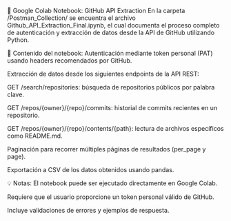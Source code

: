📘 Google Colab Notebook: GitHub API Extraction
En la carpeta /Postman_Collection/ se encuentra el archivo Github_API_Extraction_Final.ipynb, el cual documenta el proceso completo de autenticación y extracción de datos desde la API de GitHub utilizando Python.

🧩 Contenido del notebook:
Autenticación mediante token personal (PAT) usando headers recomendados por GitHub.

Extracción de datos desde los siguientes endpoints de la API REST:

GET /search/repositories: búsqueda de repositorios públicos por palabra clave.

GET /repos/{owner}/{repo}/commits: historial de commits recientes en un repositorio.

GET /repos/{owner}/{repo}/contents/{path}: lectura de archivos específicos como README.md.

Paginación para recorrer múltiples páginas de resultados (per_page y page).

Exportación a CSV de los datos obtenidos usando pandas.

💡 Notas:
El notebook puede ser ejecutado directamente en Google Colab.

Requiere que el usuario proporcione un token personal válido de GitHub.

Incluye validaciones de errores y ejemplos de respuesta.

